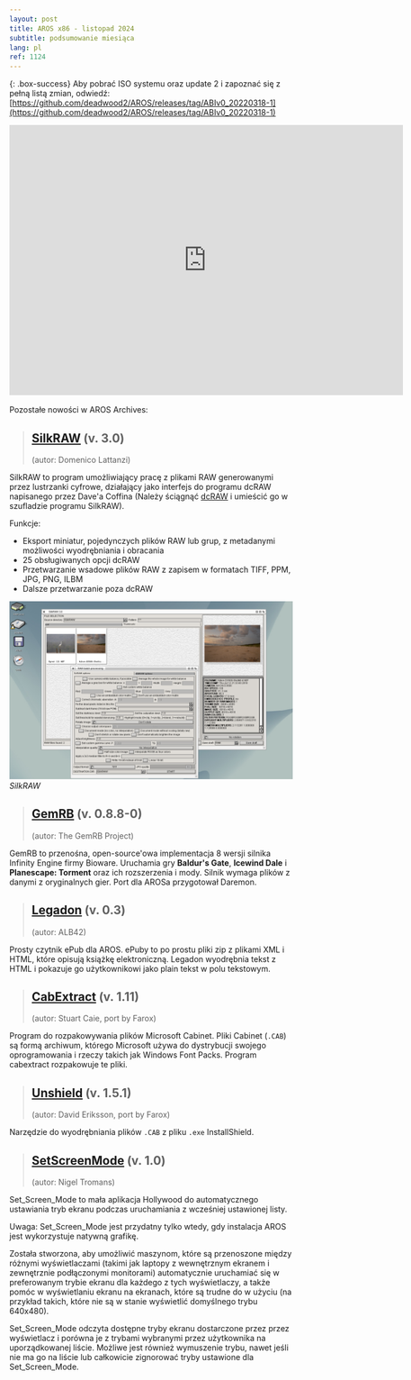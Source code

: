 ```yaml
---
layout: post
title: AROS x86 - listopad 2024
subtitle: podsumowanie miesiąca
lang: pl
ref: 1124
---
```



{: .box-success}
Aby pobrać ISO systemu oraz update 2 i zapoznać się z pełną listą zmian, odwiedź:  
[https://github.com/deadwood2/AROS/releases/tag/ABIv0_20220318-1](https://github.com/deadwood2/AROS/releases/tag/ABIv0_20220318-1)


<div class="embed-container">
<iframe width="700" height="480" src="https://www.youtube.com/watch?v=haT1RsF7ZyM" frameborder="0"> </iframe>
</div>


Pozostałe nowości w AROS Archives:  

> ## [SilkRAW](https://archives.aros-exec.org/?function=showfile&file=graphics/misc/silkraw_aros.lha) (v. 3.0)
> (autor:	Domenico Lattanzi)

SilkRAW to program umożliwiający pracę z plikami RAW generowanymi przez lustrzanki cyfrowe, działający jako interfejs do programu dcRAW napisanego przez Dave'a 
Coffina (Należy ściągnąć [dcRAW](https://archives.aros-exec.org/?function=showfile&file=graphics/convert/dcraw.i386-aros.zip) i umieścić go w szufladzie programu SilkRAW). 

Funkcje:  
- Eksport miniatur, pojedynczych plików RAW lub grup, z metadanymi możliwości wyodrębniania i obracania 
- 25 obsługiwanych opcji dcRAW
- Przetwarzanie wsadowe plików RAW z zapisem w formatach TIFF, PPM, JPG, PNG, ILBM
- Dalsze przetwarzanie poza dcRAW  

![SilkRAW](/assets/img/1124/silkraw.png)
*SilkRAW*

> ## [GemRB](https://archives.aros-exec.org/?function=showfile&file=game/roleplaying/gemrb-0.8.8-0.i386-aros.zip) (v. 0.8.8-0)
> (autor: The GemRB Project)

GemRB to przenośna, open-source'owa implementacja 8 wersji silnika Infinity Engine firmy Bioware. Uruchamia gry **Baldur's Gate**, **Icewind Dale** i **Planescape: Torment** oraz ich rozszerzenia i mody. Silnik wymaga plików z danymi z oryginalnych gier. Port dla AROSa przygotował Daremon.

> ## [Legadon](https://home.alb42.de/files/Legadon03_AROS.lha) (v. 0.3)
> (autor: ALB42)

Prosty czytnik ePub dla AROS. ePuby to po prostu pliki zip z plikami XML i HTML, które opisują książkę elektroniczną. Legadon wyodrębnia tekst z HTML i pokazuje go użytkownikowi jako plain tekst w polu tekstowym.

> ## [CabExtract](https://archives.aros-exec.org/?function=showfile&file=utility/archive/cabextract1.11.i386-aros.zip) (v. 1.11)
> (autor: Stuart Caie, port by Farox)

Program do rozpakowywania plików Microsoft Cabinet. Pliki Cabinet (`.CAB`) są formą archiwum, którego Microsoft używa do dystrybucji swojego oprogramowania i rzeczy takich jak Windows Font Packs. Program cabextract rozpakowuje te pliki.

> ## [Unshield](https://archives.aros-exec.org/?function=showfile&file=utility/archive/unshield.i386-aros.zip) (v. 1.5.1)
> (autor:	David Eriksson, port by Farox)

Narzędzie do wyodrębniania plików `.CAB` z pliku `.exe` InstallShield.

> ## [SetScreenMode](https://archives.aros-exec.org/?function=showfile&file=utility/shell/setscreenmode.i386-aros.zip) (v. 1.0)
> (autor:	Nigel Tromans)

Set_Screen_Mode to mała aplikacja Hollywood do automatycznego ustawiania tryb ekranu podczas uruchamiania z wcześniej ustawionej listy.  

Uwaga: Set_Screen_Mode jest przydatny tylko wtedy, gdy instalacja AROS jest wykorzystuje natywną grafikę.  

Została stworzona, aby umożliwić maszynom, które są przenoszone między różnymi wyświetlaczami (takimi jak laptopy z wewnętrznym ekranem i zewnętrznie podłączonymi monitorami) automatycznie uruchamiać się w preferowanym trybie ekranu dla każdego z tych wyświetlaczy, a także pomóc w wyświetlaniu ekranu na ekranach, które są trudne do w użyciu (na przykład takich, które nie są w stanie wyświetlić domyślnego trybu 640x480).  

Set_Screen_Mode odczyta dostępne tryby ekranu dostarczone przez przez wyświetlacz i porówna je z trybami wybranymi przez użytkownika na uporządkowanej liście. Możliwe jest również wymuszenie trybu, nawet jeśli nie ma go na liście lub całkowicie zignorować tryby ustawione dla Set_Screen_Mode.  


